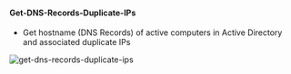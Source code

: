 #### Get-DNS-Records-Duplicate-IPs

- Get hostname (DNS Records) of active computers in Active Directory and associated duplicate IPs

![get-dns-records-duplicate-ips](https://raw.githubusercontent.com/adrianlois/PowerShell-ActiveDirectory-AzureAD-O365-EXO/master/07.Get-DNS-Records-Duplicate-IPs/dns-records-duplicate-ips-example.png)